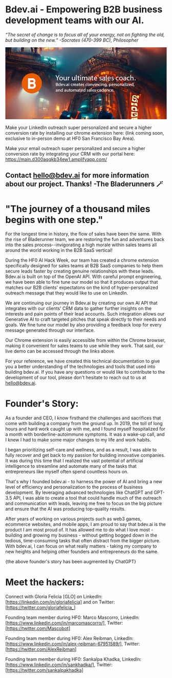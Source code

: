 # Bdev.ai - Empowering B2B business development teams with our AI.

*“The secret of change is to focus all of your energy, not on fighting the old, but building on the new.“ -Socrates (470-399 BC), Philosopher*

![alt text](https://github.com/glo26/bdev.ai/blob/main/Bdev.ai%20-%20Github.png?raw=true)

Make your LinkedIn outreach super personalized and secure a higher conversion rate by installing our chrome extension here: (link coming soon, exclusive to in-person demo at HF0 San Francisco Bay Area).

Make your email outreach super personalized and secure a higher conversion rate by integrating your CRM with our portal here: https://main.d300aqqkb34ew1.amplifyapp.com/

Contact hello@bdev.ai for more information about our project. Thanks! -The Bladerunners 🪄
--

# "The journey of a thousand miles begins with one step."

For the longest time in history, the flow of sales have been the same. With the rise of Bladerunner team, we are restoring the fun and adventures back into the sales process--invigorating a high morale within sales teams all around the world working in the B2B SaaS vertical!

During the HF0 AI Hack Week, our team has created a chrome extension specifically designed for sales teams at B2B SaaS companies to help them secure leads faster by creating genuine relationships with these leads. Bdev.ai is built on top of the OpenAI API. With careful prompt engineering, we have been able to fine tune our model so that it produces output that matches our B2B clients' expectatons on the kind of hyper-personalized outreach message that they would like to use on LinkedIn.

We are continuing our journey in Bdev.ai by creating our own AI API that integrates with our clients' CRM data to gather further insights on the interests and pain points of their lead accounts. Such integration allows our Generative AI to craft targeted pitches that speak directly to their needs and goals. We fine tune our model by also providing a feedback loop for every message generated through our interface.

Our Chrome extension is easily accessible from within the Chrome browser, making it convenient for sales teams to use while they work. That said, our live demo can be accessed through the links above.

For your reference, we have created this technical documentation to give you a better understanding of the technologies and tools that used into building bdev.ai. If you have any questions or would like to contribute to the development of our tool, please don't hesitate to reach out to us at hello@bdev.ai.

# Founder's Story:

As a founder and CEO, I know firsthand the challenges and sacrifices that come with building a company from the ground up. In 2019, the toll of long hours and hard work caught up with me, and I found myself hospitalized for a month with borderline-autoimmune symptoms. It was a wake-up call, and I knew I had to make some major changes to my life and work habits.

I began prioritizing self-care and wellness, and as a result, I was able to fully recover and get back to my passion for building innovative companies. It was during this time that I realized the vast potential of artificial intelligence to streamline and automate many of the tasks that entrepreneurs like myself often spend countless hours on.

That's why I founded bdev.ai - to harness the power of AI and bring a new level of efficiency and personalization to the process of business development. By leveraging advanced technologies like ChatGPT and GPT-3.5 API, I was able to create a tool that could handle much of the outreach and communication with leads, leaving me free to focus on the big picture and ensure that the AI was producing top-quality results.

After years of working on various projects such as web3 games, ecommerce websites, and mobile apps, I am proud to say that bdev.ai is the product I am most proud of. It has allowed me to do what I love most - building and growing my business - without getting bogged down in the tedious, time-consuming tasks that often distract from the bigger picture. With bdev.ai, I can focus on what really matters - taking my company to new heights and helping other founders and entrepreneurs do the same.

{the above founder's story has been augmented by ChatGPT}

# Meet the hackers:

Connect with Gloria Felicia [GLO] on LinkedIn: [https://linkedin.com/in/gloriafelicia] and on Twitter: [https://twitter.com/gloriafelicia_]

Founding team member during HF0: Marco Mascorro, LinkedIn: [https://www.linkedin.com/in/marcomascorro/], Twitter: [https://twitter.com/Mascobot]

Founding team member during HF0: Alex Reibman, LinkedIn: [https://www.linkedin.com/in/alex-reibman-67951589/], Twitter: [https://twitter.com/AlexReibman]

Founding team member during HF0: Sankalpa Khadka, LinkedIn: [https://www.linkedin.com/in/sankhadka/], Twitter: [https://twitter.com/sankalpakhadka]
